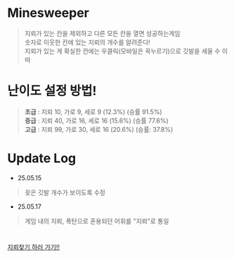 # Minesweeper

> 지뢰가 있는 칸을 제외하고 다른 모든 칸을 열면 성공하는게임<br/>
숫자로 이웃한 칸에 있는 지뢰의 개수를 알려준다!<br/>
지뢰가 있는 게 확실한 칸에는 우클릭(모바일은 꾹누르기)으로 깃발을 세울 수 이따

# 난이도 설정 방법!
> **초급** : 지뢰 10, 가로 9, 세로 9 (12.3%) (승률 91.5%)<br/>
**중급** : 지뢰 40, 가로 16, 세로 16 (15.6%) (승률 77.6%)<br/>
**고급** : 지뢰 99, 가로 30, 세로 16 (20.6%) (승률: 37.8%)

# Update Log

- 25.05.15
> 꽂은 깃발 개수가 보이도록 수정
- 25.05.17
> 게임 내의 지뢰, 폭탄으로 혼용되던 어휘를 "지뢰"로 통일

#

[지뢰찾기 하러 가기!!](https://gyuriling.github.io/Minesweeper/)
